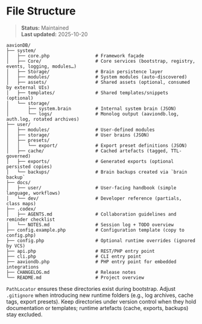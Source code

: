 # File Structure

> **Status:** Maintained  
> **Last updated:** 2025-10-20

```
aavionDB/
├── system/
│   ├── core.php                 # Framework façade
│   ├── Core/                    # Core services (bootstrap, registry, events, logging, modules…)
│   ├── Storage/                 # Brain persistence layer
│   ├── modules/                 # System modules (auto-discovered)
│   ├── assets/                  # Shared assets (optional, consumed by external UIs)
│   ├── templates/               # Shared templates/snippets (optional)
│   └── storage/
│       ├── system.brain         # Internal system brain (JSON)
│       └── logs/                # Monolog output (aaviondb.log, auth.log, rotated archives)
├── user/
│   ├── modules/                 # User-defined modules
│   ├── storage/                 # User brains (JSON)
│   ├── presets/
│   │   └── export/              # Export preset definitions (JSON)
│   ├── cache/                   # Cached artefacts (tagged, TTL-governed)
│   ├── exports/                 # Generated exports (optional persisted copies)
│   └── backups/                 # Brain backups created via `brain backup`
├── docs/
│   ├── user/                    # User-facing handbook (simple language, workflows)
│   └── dev/                     # Developer reference (partials, class maps)
├── .codex/
│   ├── AGENTS.md                # Collaboration guidelines and reminder checklist
│   └── NOTES.md                 # Session log + TODO overview
├── config.example.php           # Configuration template (copy to config.php)
├── config.php                   # Optional runtime overrides (ignored by VCS)
├── api.php                      # REST/PHP entry point
├── cli.php                      # CLI entry point
├── aaviondb.php                 # PHP entry point for embedded integrations
├── CHANGELOG.md                 # Release notes
└── README.md                    # Project overview
```

`PathLocator` ensures these directories exist during bootstrap. Adjust `.gitignore` when introducing new runtime folders (e.g., log archives, cache tags, export presets). Keep directories under version control when they hold documentation or templates; runtime artefacts (cache, exports, backups) stay excluded.
